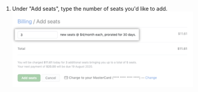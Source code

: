 1. Under "Add seats", type the number of seats you'd like to add.
  ![Add seats input](/assets/images/help/billing/add-seats-amount.png)
